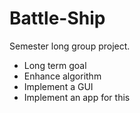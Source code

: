 # Battle-Ship
Semester long group project. 

- Long term goal
- Enhance algorithm 
- Implement a GUI
- Implement an app for this
